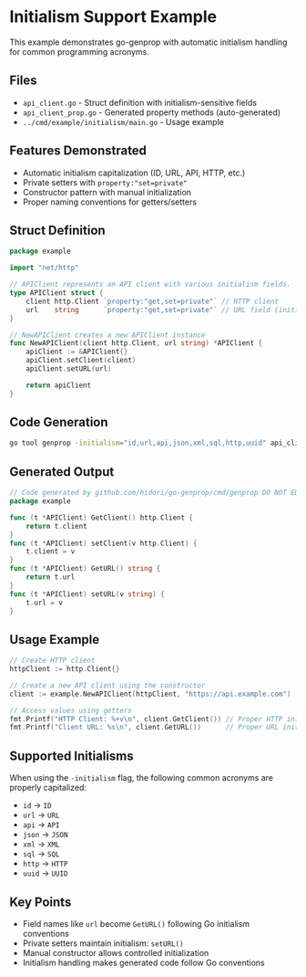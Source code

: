 # Initialism Support Example

This example demonstrates go-genprop with automatic initialism handling for common programming acronyms.

## Files

- `api_client.go` - Struct definition with initialism-sensitive fields
- `api_client_prop.go` - Generated property methods (auto-generated)
- `../cmd/example/initialism/main.go` - Usage example

## Features Demonstrated

- Automatic initialism capitalization (ID, URL, API, HTTP, etc.)
- Private setters with `property:"set=private"`
- Constructor pattern with manual initialization
- Proper naming conventions for getters/setters

## Struct Definition

```go
package example

import "net/http"

// APIClient represents an API client with various initialism fields.
type APIClient struct {
    client http.Client `property:"get,set=private"` // HTTP client
    url    string      `property:"get,set=private"` // URL field (initialism)
}

// NewAPIClient creates a new APIClient instance
func NewAPIClient(client http.Client, url string) *APIClient {
    apiClient := &APIClient{}
    apiClient.setClient(client)
    apiClient.setURL(url)

    return apiClient
}
```

## Code Generation

```bash
go tool genprop -initialism="id,url,api,json,xml,sql,http,uuid" api_client.go > api_client_prop.go
```

## Generated Output

```go
// Code generated by github.com/hidori/go-genprop/cmd/genprop DO NOT EDIT.
package example

func (t *APIClient) GetClient() http.Client {
    return t.client
}
func (t *APIClient) setClient(v http.Client) {
    t.client = v
}
func (t *APIClient) GetURL() string {
    return t.url
}
func (t *APIClient) setURL(v string) {
    t.url = v
}
```

## Usage Example

```go
// Create HTTP client
httpClient := http.Client{}

// Create a new API client using the constructor
client := example.NewAPIClient(httpClient, "https://api.example.com")

// Access values using getters
fmt.Printf("HTTP Client: %+v\n", client.GetClient()) // Proper HTTP initialism
fmt.Printf("Client URL: %s\n", client.GetURL())      // Proper URL initialism
```

## Supported Initialisms

When using the `-initialism` flag, the following common acronyms are properly capitalized:

- `id` → `ID`
- `url` → `URL`
- `api` → `API`
- `json` → `JSON`
- `xml` → `XML`
- `sql` → `SQL`
- `http` → `HTTP`
- `uuid` → `UUID`

## Key Points

- Field names like `url` become `GetURL()` following Go initialism conventions
- Private setters maintain initialism: `setURL()`
- Manual constructor allows controlled initialization
- Initialism handling makes generated code follow Go conventions
